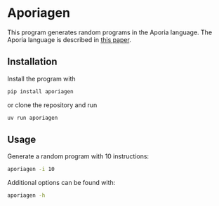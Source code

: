 # Aporiagen

This program generates random programs in the Aporia language. 
The Aporia language is described in [this paper](https://www.arxiv.org/abs/2411.05570).

## Installation
Install the program with

```bash
pip install aporiagen
```

or clone the repository and run
```bash
uv run aporiagen
```

## Usage

Generate a random program with 10 instructions:
```bash
aporiagen -i 10
```

Additional options can be found with:
```bash
aporiagen -h
```
